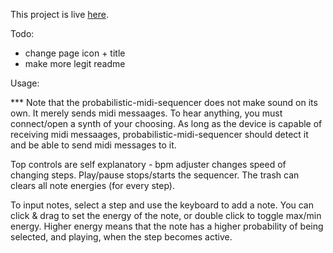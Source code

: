This project is live <a href="https://jeffgord.github.io/probabilistic-midi-sequencer/">here</a>.


Todo:
- change page icon + title
- make more legit readme


Usage:

*** Note that the probabilistic-midi-sequencer does not make sound on its own. It merely sends midi messaages. To hear anything, you must connect/open a synth of your choosing. As long as the device is capable of receiving midi messaages, probabilistic-midi-sequencer should detect it and be able to send midi messages to it.

Top controls are self explanatory - bpm adjuster changes speed of changing steps. Play/pause stops/starts the sequencer. The trash can clears all note energies (for every step).

To input notes, select a step and use the keyboard to add a note. You can click & drag to set the energy of the note, or double click to toggle max/min energy. Higher energy means that the note has a higher probability of being selected, and playing, when the step becomes active.
